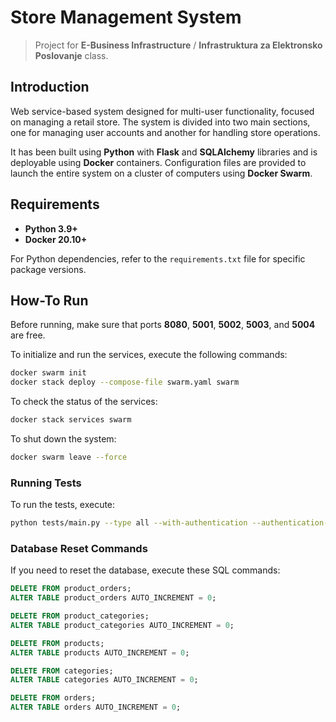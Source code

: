 # **Store Management System**
> Project for **E-Business Infrastructure** / **Infrastruktura za Elektronsko Poslovanje** class.

## **Introduction**
Web service-based system designed for multi-user functionality, focused on managing a retail store. The system is divided into two main sections, one for managing user accounts and another for handling store operations.

It has been built using **Python** with **Flask** and **SQLAlchemy** libraries and is deployable using **Docker** containers. Configuration files are provided to launch the entire system on a cluster of computers using **Docker Swarm**.

## **Requirements**
- **Python 3.9+**
- **Docker 20.10+**

For Python dependencies, refer to the `requirements.txt` file for specific package versions.

## **How-To Run**
Before running, make sure that ports **8080**, **5001**, **5002**, **5003**, and **5004** are free.

To initialize and run the services, execute the following commands:

```bash
docker swarm init
docker stack deploy --compose-file swarm.yaml swarm
```

To check the status of the services:
```bash
docker stack services swarm
```

To shut down the system:
```bash
docker swarm leave --force
```

### **Running Tests**
To run the tests, execute:

```bash
python tests/main.py --type all --with-authentication --authentication-address http://127.0.0.1:5002 --jwt-secret JWT_SECRET_KEY --roles-field role --administrator-role admin --customer-role customer --warehouse-role warehouse --customer-address http://127.0.0.1:5003 --warehouse-address http://127.0.0.1:5004 --administrator-address http://127.0.0.1:5001
```

### **Database Reset Commands**
If you need to reset the database, execute these SQL commands:

```sql
DELETE FROM product_orders;
ALTER TABLE product_orders AUTO_INCREMENT = 0;

DELETE FROM product_categories;
ALTER TABLE product_categories AUTO_INCREMENT = 0;

DELETE FROM products;
ALTER TABLE products AUTO_INCREMENT = 0;

DELETE FROM categories;
ALTER TABLE categories AUTO_INCREMENT = 0;

DELETE FROM orders;
ALTER TABLE orders AUTO_INCREMENT = 0;
```
